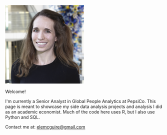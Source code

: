 

<img src="IMG_7765_cropshop.jpg" width="50%"/>


Welcome!  

I'm currently a Senior Analyst in Global People Analytics at PepsiCo. This page is meant to showcase my side data analysis projects and analysis I did as an academic economist.  Much of the code here uses R, but I also use Python and SQL. 



Contact me at: [elemcguire@gmail.com](mailto:elemcguire@gmail.com)

